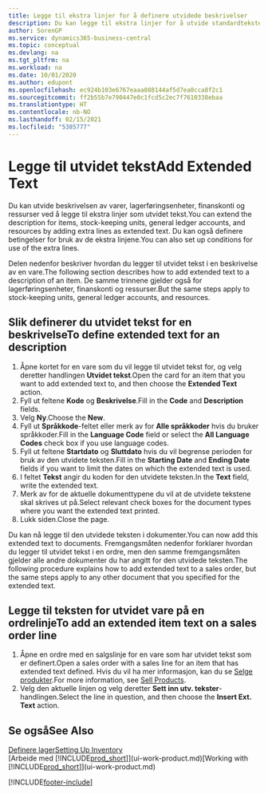 ```yaml
---
title: Legge til ekstra linjer for å definere utvidede beskrivelser
description: Du kan legge til ekstra linjer for å utvide standardteksten som beskriver en vare, en finanskonto og andre data.
author: SorenGP
ms.service: dynamics365-business-central
ms.topic: conceptual
ms.devlang: na
ms.tgt_pltfrm: na
ms.workload: na
ms.date: 10/01/2020
ms.author: edupont
ms.openlocfilehash: ec924b103e6767eaaa888144af5d7ea0cca8f2c1
ms.sourcegitcommit: ff2b55b7e790447e0c1fcd5c2ec7f7610338ebaa
ms.translationtype: HT
ms.contentlocale: nb-NO
ms.lasthandoff: 02/15/2021
ms.locfileid: "5385777"
---
```

# <a name="add-extended-text"></a><span data-ttu-id="ed5cd-103">Legge til utvidet tekst</span><span class="sxs-lookup"><span data-stu-id="ed5cd-103">Add Extended Text</span></span>

<span data-ttu-id="ed5cd-104">Du kan utvide beskrivelsen av varer, lagerføringsenheter, finanskonti og ressurser ved å legge til ekstra linjer som utvidet tekst.</span><span class="sxs-lookup"><span data-stu-id="ed5cd-104">You can extend the description for items, stock-keeping units, general ledger accounts, and resources by adding extra lines as extended text.</span></span> <span data-ttu-id="ed5cd-105">Du kan også definere betingelser for bruk av de ekstra linjene.</span><span class="sxs-lookup"><span data-stu-id="ed5cd-105">You can also set up conditions for use of the extra lines.</span></span>  

<span data-ttu-id="ed5cd-106">Delen nedenfor beskriver hvordan du legger til utvidet tekst i en beskrivelse av en vare.</span><span class="sxs-lookup"><span data-stu-id="ed5cd-106">The following section describes how to add extended text to a description of an item.</span></span> <span data-ttu-id="ed5cd-107">De samme trinnene gjelder også for lagerføringsenheter, finanskonti og ressurser.</span><span class="sxs-lookup"><span data-stu-id="ed5cd-107">But the same steps apply to stock-keeping units, general ledger accounts, and resources.</span></span>  

## <a name="to-define-extended-text-for-an-description"></a><span data-ttu-id="ed5cd-108">Slik definerer du utvidet tekst for en beskrivelse</span><span class="sxs-lookup"><span data-stu-id="ed5cd-108">To define extended text for an description</span></span>

1. <span data-ttu-id="ed5cd-109">Åpne kortet for en vare som du vil legge til utvidet tekst for, og velg deretter handlingen **Utvidet tekst**.</span><span class="sxs-lookup"><span data-stu-id="ed5cd-109">Open the card for an item that you want to add extended text to, and then choose the **Extended Text** action.</span></span>
2. <span data-ttu-id="ed5cd-110">Fyll ut feltene **Kode** og **Beskrivelse**.</span><span class="sxs-lookup"><span data-stu-id="ed5cd-110">Fill in the **Code** and **Description** fields.</span></span>
3. <span data-ttu-id="ed5cd-111">Velg **Ny**.</span><span class="sxs-lookup"><span data-stu-id="ed5cd-111">Choose the **New**.</span></span>
4. <span data-ttu-id="ed5cd-112">Fyll ut **Språkkode**-feltet eller merk av for **Alle språkkoder** hvis du bruker språkkoder.</span><span class="sxs-lookup"><span data-stu-id="ed5cd-112">Fill in the **Language Code** field or select the **All Language Codes** check box if you use language codes.</span></span>
5. <span data-ttu-id="ed5cd-113">Fyll ut feltene **Startdato** og **Sluttdato** hvis du vil begrense perioden for bruk av den utvidete teksten.</span><span class="sxs-lookup"><span data-stu-id="ed5cd-113">Fill in the **Starting Date** and **Ending Date** fields if you want to limit the dates on which the extended text is used.</span></span>
6. <span data-ttu-id="ed5cd-114">I feltet **Tekst** angir du koden for den utvidete teksten.</span><span class="sxs-lookup"><span data-stu-id="ed5cd-114">In the **Text** field, write the extended text.</span></span>
7. <span data-ttu-id="ed5cd-115">Merk av for de aktuelle dokumenttypene du vil at de utvidete tekstene skal skrives ut på.</span><span class="sxs-lookup"><span data-stu-id="ed5cd-115">Select relevant check boxes for the document types where you want the extended text printed.</span></span>
8. <span data-ttu-id="ed5cd-116">Lukk siden.</span><span class="sxs-lookup"><span data-stu-id="ed5cd-116">Close the page.</span></span>

<span data-ttu-id="ed5cd-117">Du kan nå legge til den utvidede teksten i dokumenter.</span><span class="sxs-lookup"><span data-stu-id="ed5cd-117">You can now add this extended text to documents.</span></span> <span data-ttu-id="ed5cd-118">Fremgangsmåten nedenfor forklarer hvordan du legger til utvidet tekst i en ordre, men den samme fremgangsmåten gjelder alle andre dokumenter du har angitt for den utvidede teksten.</span><span class="sxs-lookup"><span data-stu-id="ed5cd-118">The following procedure explains how to add extended text to a sales order, but the same steps apply to any other document that you specified for the extended text.</span></span>  

## <a name="to-add-an-extended-item-text-on-a-sales-order-line"></a><span data-ttu-id="ed5cd-119">Legge til teksten for utvidet vare på en ordrelinje</span><span class="sxs-lookup"><span data-stu-id="ed5cd-119">To add an extended item text on a sales order line</span></span>

1. <span data-ttu-id="ed5cd-120">Åpne en ordre med en salgslinje for en vare som har utvidet tekst som er definert.</span><span class="sxs-lookup"><span data-stu-id="ed5cd-120">Open a sales order with a sales line for an item that has extended text defined.</span></span> <span data-ttu-id="ed5cd-121">Hvis du vil ha mer informasjon, kan du se [Selge produkter](sales-how-sell-products.md).</span><span class="sxs-lookup"><span data-stu-id="ed5cd-121">For more information, see [Sell Products](sales-how-sell-products.md).</span></span>
2. <span data-ttu-id="ed5cd-122">Velg den aktuelle linjen og velg deretter **Sett inn utv. tekster**-handlingen.</span><span class="sxs-lookup"><span data-stu-id="ed5cd-122">Select the line in question, and then choose the **Insert Ext. Text** action.</span></span>

## <a name="see-also"></a><span data-ttu-id="ed5cd-123">Se også</span><span class="sxs-lookup"><span data-stu-id="ed5cd-123">See Also</span></span>

[<span data-ttu-id="ed5cd-124">Definere lager</span><span class="sxs-lookup"><span data-stu-id="ed5cd-124">Setting Up Inventory</span></span>](inventory-setup-inventory.md)  
<span data-ttu-id="ed5cd-125">[Arbeide med [!INCLUDE[prod_short](includes/prod_short.md)]](ui-work-product.md)</span><span class="sxs-lookup"><span data-stu-id="ed5cd-125">[Working with [!INCLUDE[prod_short](includes/prod_short.md)]](ui-work-product.md)</span></span>


[!INCLUDE[footer-include](includes/footer-banner.md)]